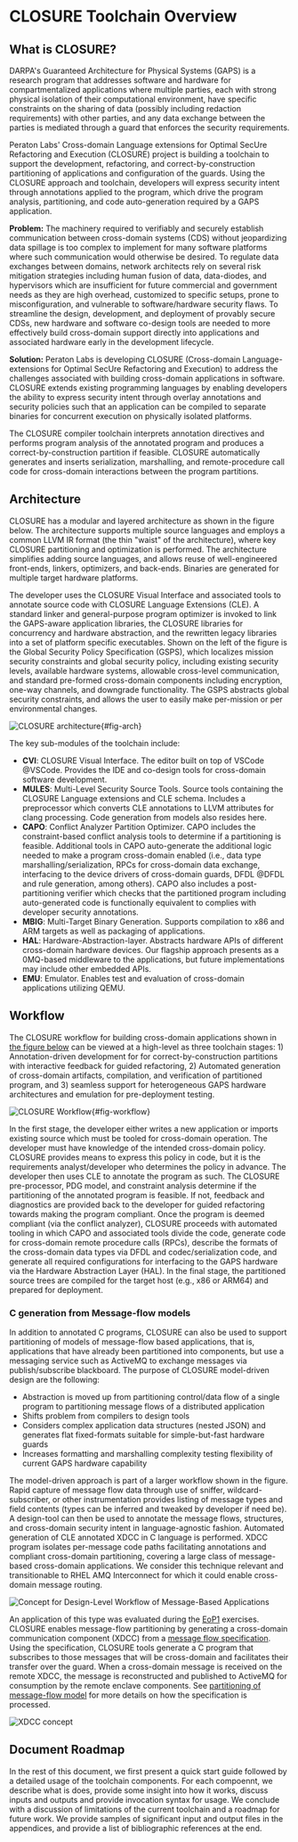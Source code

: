 # CLOSURE Toolchain Overview

## What is CLOSURE?

DARPA's Guaranteed Architecture for Physical Systems (GAPS) is a research program 
that addresses software and hardware for compartmentalized applications where
multiple parties, each with strong physical isolation of their computational
environment, have specific constraints on the sharing of data (possibly including 
redaction requirements) with other parties, and any data exchange between the parties is
mediated through a guard that enforces the security requirements.

Peraton Labs' Cross-domain Language extensions for Optimal SecUre Refactoring
and Execution (CLOSURE) project is building a toolchain to support the
development, refactoring, and correct-by-construction partitioning of
applications and configuration of the guards. Using the CLOSURE approach and
toolchain, developers will express security intent through annotations applied
to the program, which drive the program analysis, partitioning, and code
auto-generation required by a GAPS application.

**Problem:** The machinery required to verifiably and securely establish
communication between cross-domain systems (CDS) without jeopardizing data
spillage is too complex to implement for many software platforms where such
communication would otherwise be desired. To regulate data exchanges between
domains, network architects rely on several risk mitigation strategies
including human fusion of data, data-diodes, and hypervisors which are insufficient
for future commercial and government needs as they are high overhead,
customized to specific setups, prone to misconfiguration, and vulnerable to
software/hardware security flaws. To streamline the design, development, and
deployment of provably secure CDSs, new hardware and software co-design tools
are needed to more effectively build cross-domain support directly into
applications and associated hardware early in the development lifecycle.

**Solution:** Peraton Labs is developing CLOSURE (Cross-domain
Language-extensions for Optimal SecUre Refactoring and Execution) to address
the challenges associated with building cross-domain applications in software.
CLOSURE extends existing programming languages by enabling developers the
ability to express security intent through overlay annotations and security
policies such that an application can be compiled to separate binaries for
concurrent execution on physically isolated platforms.

The CLOSURE compiler toolchain interprets annotation directives and performs
program analysis of the annotated program and produces a correct-by-construction 
partition if feasible. CLOSURE automatically generates and inserts serialization,
marshalling, and remote-procedure call code for cross-domain interactions
between the program partitions.

## Architecture 
CLOSURE has a modular and layered architecture as shown in the figure below.
The architecture supports multiple source languages and employs a common
LLVM IR format (the thin "waist" of the architecture), where key CLOSURE
partitioning and optimization is performed. The architecture simplifies adding
source languages, and allows reuse of well-engineered front-ends, linkers, optimizers,
and back-ends. Binaries are generated for multiple target hardware platforms. 

The developer uses the CLOSURE Visual Interface and associated tools to
annotate source code with CLOSURE Language Extensions (CLE).  A standard linker
and general-purpose program optimizer is invoked to link the GAPS-aware
application libraries, the CLOSURE libraries for concurrency and hardware
abstraction, and the rewritten legacy libraries into a set of platform specific
executables. Shown on the left of the figure is the Global Security Policy Specification
(GSPS), which localizes mission security constraints and global security
policy, including existing security levels, available hardware systems,
allowable cross-level communication, and standard pre-formed cross-domain
components including encryption, one-way channels, and downgrade functionality.
The GSPS abstracts global security constraints, and allows the user to easily
make per-mission or per environmental changes.  

![CLOSURE architecture](docs/C/images/arch.png){#fig-arch}

The key sub-modules of the toolchain include:

- **CVI**: CLOSURE Visual Interface. The editor built on top of VSCode @VSCode. Provides the IDE and co-design tools for cross-domain software development.
- **MULES**: Multi-Level Security Source Tools. Source tools containing the CLOSURE Language extensions and CLE schema. Includes a preprocessor which converts CLE annotations to LLVM attributes for clang processing.  Code generation from models also resides here.
- **CAPO**: Conflict Analyzer Partition Optimizer. CAPO includes the constraint-based conflict analysis tools to determine if a partitioning is feasible. Additional tools in CAPO auto-generate the additional logic needed to make a program cross-domain enabled (i.e., data type marshalling/serialization, RPCs for cross-domain data exchange, interfacing to the device drivers of cross-domain guards, DFDL @DFDL and rule generation, among others). CAPO also includes a post-partitioning verifier which checks that the partitioned program 
including auto-generated code is functionally equivalent to complies with developer security annotations.
- **MBIG**: Multi-Target Binary Generation. Supports compilation to x86 and ARM targets as well as packaging of applications.
- **HAL**: Hardware-Abstraction-layer. Abstracts hardware APIs of different cross-domain hardware devices. Our flagship approach presents as a 0MQ-based middleware to the applications, but future implementations may
include other embedded APIs.
- **EMU**: Emulator. Enables test and evaluation of cross-domain applications utilizing QEMU.

## Workflow 
The CLOSURE workflow for building cross-domain applications shown in [the figure below](#fig-workflow) can be viewed at a high-level as three toolchain stages: 1) Annotation-driven development for for correct-by-construction partitions with interactive feedback for guided refactoring, 2) Automated generation of cross-domain artifacts, compilation, and verification of partitioned program, and 3) seamless support for heterogeneous GAPS hardware architectures and emulation for pre-deployment testing.

![CLOSURE Workflow](docs/C/images/workflow.png){#fig-workflow}

In the first stage, the developer either writes a new application or imports
existing source which must be tooled for cross-domain operation. The developer
must have knowledge of the intended cross-domain policy. CLOSURE provides
means to express this policy in code, but it is the requirements
analyst/developer who determines the policy in advance. The developer then 
uses CLE to annotate the program as such. The CLOSURE pre-processor, PDG model, 
and constraint analysis determine if the partitioning of the annotated program is 
feasible. If not, feedback and diagnostics are provided back to the developer 
for guided refactoring towards making the program compliant. Once the program 
is deemed compliant (via the conflict analyzer), CLOSURE proceeds with automated 
tooling in which CAPO and associated tools divide the code, generate code for 
cross-domain remote procedure calls (RPCs), describe the formats of the cross-domain 
data types via DFDL and codec/serialization code, and generate all required 
configurations for interfacing to the GAPS hardware via the Hardware Abstraction 
Layer (HAL). In the final stage, the partitioned source trees are compiled for 
the target host (e.g., x86 or ARM64) and prepared for deployment. 

### C generation from Message-flow models 

In addition to annotated C programs, CLOSURE can also be used to support partitioning 
of models of message-flow based applications, that is, applications that have already 
been partitioned into components, but use a messaging service such as ActiveMQ to 
exchange messages via publish/subscribe blackboard.  The purpose of CLOSURE model-driven 
design are the following:

- Abstraction is moved up from partitioning control/data flow of a single program to partitioning message flows of a distributed application
- Shifts problem from compilers to design tools
- Considers complex application data structures (nested JSON) and generates flat fixed-formats suitable for simple-but-fast hardware guards
- Increases formatting and marshalling complexity testing flexibility of current GAPS hardware capability

The model-driven approach is part of a larger workflow shown in the figure.
Rapid capture of message flow data through use of sniffer, wildcard-subscriber,
or other instrumentation provides listing of message types and field contents
(types can be inferred and tweaked by developer if need be). A design-tool can
then be used to annotate the message flows, structures, and cross-domain
security intent in language-agnostic fashion. Automated generation of CLE
annotated XDCC in C language is performed. XDCC program isolates per-message
code paths facilitating annotations and compliant cross-domain partitioning,
covering a large class of message-based cross-domain applications. We consider
this technique relevant and transitionable to RHEL AMQ Interconnect for which
it could enable cross-domain message routing.

![Concept for Design-Level Workflow of Message-Based Applications](docs/C/images/modelworkflow.png) 

An application of this type was evaluated during the [EoP1](#eop1) exercises.
CLOSURE enables message-flow partitioning by generating a cross-domain
communication component (XDCC) from a [message flow
specification](https://github.com/gaps-closure/build/blob/develop/apps/eop1/case1/design/design_spec.json).
Using the specification, CLOSURE tools generate a C program that subscribes to those
messages that will be cross-domain and facilitates their transfer over the
guard. When a cross-domain message is received on the remote XDCC, the message
is reconstructed and published to ActiveMQ for consumption by the remote
enclave components. See [partitioning of message-flow model](#modeldriven) for 
more details on how the specification is processed. 

![XDCC concept](docs/C/images/xdcc.png) 

## Document Roadmap

In the rest of this document, we first present a quick start guide followed by a detailed usage of 
the toolchain components. For each compoennt, we describe what is does, provide some insight into
how it works, discuss inputs and outputs and provide invocation syntax for usage. We conclude with 
a discussion of limitations of the current toolchain and a roadmap for future work. We provide 
samples of significant input and output files in the appendices, and provide a list of bibliographic 
references at the end. 

